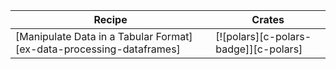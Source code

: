 | Recipe | Crates |
|--------|--------|
| [Manipulate Data in a Tabular Format][ex-data-processing-dataframes] | [![polars][c-polars-badge]][c-polars] |
